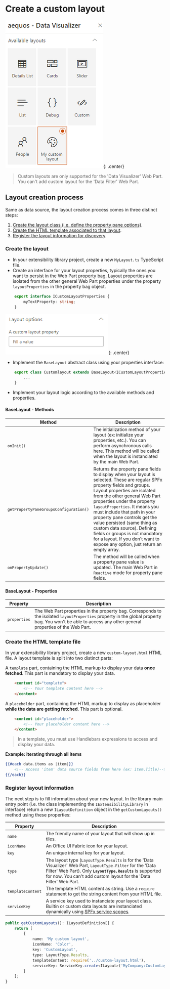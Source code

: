 # Create a custom layout

!["Custom layout"](../assets/extensibility/layout/custom_layout.png){: .center}

> Custom layouts are only supported for the 'Data Visualizer' Web Part. You can't add custom layout for the 'Data Filter' Web Part.

## Layout creation process

Same as data source, the layout creation process comes in three distinct steps:

1. [Create the layout class (i.e. define the property pane options)](#create-the-layout).
2. [Create the HTML template associated to that layout](#create-the-html-template-file).
2. [Register the layout information for discovery](#register-layout-information).

### Create the layout

* In your extensibility library project, create a new `MyLayout.ts` TypeScript file.
* Create an interface for your layout properties, typically the ones you want to persist in the Web Part property bag. Layout properties are isolated from the other general Web Part properties under the property `layoutProperties` in the property bag object.
```typescript
    export interface ICustomLayoutProperties {
        myTextProperty: string;
    }
```

!["Custom layout properties"](../assets/extensibility/layout/layout_properties.png){: .center}

* Implement the `BaseLayout` abstract class using your properties interface:
```typescript
    export class Customlayout extends BaseLayout<ICustomLayoutProperties> {
        ...
    }
```

* Implement your layout logic according to the available methods and properties.

#### BaseLayout - Methods

| Method | Description |
| --------- | ---------- |
| `onInit()`| The initialization method of your layout (ex: initialize your properties, etc.). You can perform asynchronous calls here. This method will be called when the layout is instanciated by the main Web Part.
| `getPropertyPaneGroupsConfiguration()` | Returns the property pane fields to display when your layout is selected. These are regular SPFx property fields and groups. Layout properties are isolated from the other general Web Part properties under the property `layoutProperties`. It means you must include that path in your property pane controls get the value persisted (same thing as custom data source). Defining fields or groups is not mandatory for a layout. If you don't want to expose any option, just return an empty array.
| `onPropertyUpdate()` | The method will be called when a property pane value is updated. The main Web Part in `Reactive` mode for property pane fields.

#### BaseLayout - Properties

| Property | Description |
| --------- | ---------- |
| `properties`    | The Web Part properties in the property bag. Corresponds to the isolated `layoutProperties` property in the global property bag. You won't be able to access any other general properties of the Web Part.

### Create the HTML template file

In your extensibility library project, create a new `custom-layout.html` HTML file. A layout template is split into two distinct parts:

A `template` part, containing the HTML markup to display your data **once fetched**. This part is mandatory to display your data.

```html
    <content id="template">
        <!-- Your template content here -->
    </content>
```

A `placeholder` part, containing the HTML markup to display as placeholder **while the data are getting fetched**. This part is optional.

```html
    <content id="placeholder">
        <!-- Your placeholder content here -->
    </content>
```

> In a template, you must use Handlebars expressions to access and display your data.

**Example: iterating through all items**

```handlebars
{{#each data.items as |item|}}
    <!-- Access 'item' data source fields from here (ex: item.Title)-->
{{/each}}
```

### Register layout information

The next step is to fill information about your new layout. In the library main entry point (i.e. the class implementing the `IExtensibilityLibrary` in interface) return a new `ILayoutDefinition` object in the `getCustomLayouts()` method using these properties: 

| Property | Description |
| --------- | ---------- |
| `name` | The friendly name of your layout that will show up in tiles.
| `iconName` | An Office UI Fabric icon for your layout.
| `key` | An unique internal key for your layout.
| `type` | The layout type (`LayoutType.Results` is for the 'Data Visualizer' Web Part, `LayoutType.Filter` for the 'Data Filter' Web Part). Only **`LayoutType.Results`** is supported for now. You can't add custom layout for the 'Data Filter' Web Part.
| `templateContent` | The template HTML content as string. Use a `require` statement to get the string content from your HTML file.
| `serviceKey` | A service key used to instanciate your layout class. Builtin or custom data layouts are instanciated dynamically using [SPFx service scopes](https://docs.microsoft.com/en-us/javascript/api/sp-core-library/servicescope?view=sp-typescript-latest).

```typescript
public getCustomLayouts(): ILayoutDefinition[] {
    return [
        {
            name: 'My custom layout',
            iconName: 'Color',
            key: 'CustomLayout',
            type: LayoutType.Results,
            templateContent: require('../custom-layout.html'),
            serviceKey: ServiceKey.create<ILayout>('MyCompany:CustomLayout', Customlayout)
        }
    ];
}
```